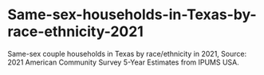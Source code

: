 # Same-sex-households-in-Texas-by-race-ethnicity-2021
Same-sex couple households in Texas by race/ethnicity in 2021, Source: 2021 American Community Survey 5-Year Estimates from IPUMS USA.
